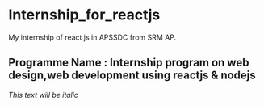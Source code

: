 # Internship_for_reactjs
My internship of react js in APSSDC from SRM AP.
## Programme Name : Internship program on web design,web development using reactjs & nodejs
*This text will be italic*
